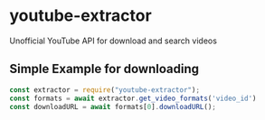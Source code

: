 # youtube-extractor
Unofficial YouTube API for download and search videos

## Simple Example for downloading
```js
const extractor = require("youtube-extractor");
const formats = await extractor.get_video_formats('video_id')
const downloadURL = await formats[0].downloadURL();
```